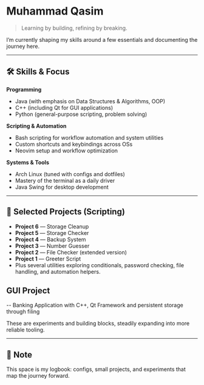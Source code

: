 # Muhammad Qasim

> Learning by building, refining by breaking.  

I’m currently shaping my skills around a few essentials and documenting the journey here.

---

## 🛠️ Skills & Focus

**Programming**  
- Java (with emphasis on Data Structures & Algorithms, OOP)  
- C++ (including Qt for GUI applications)  
- Python (general-purpose scripting, problem solving)  

**Scripting & Automation**  
- Bash scripting for workflow automation and system utilities  
- Custom shortcuts and keybindings across OSs  
- Neovim setup and workflow optimization  

**Systems & Tools**  
- Arch Linux (tuned with configs and dotfiles)  
- Mastery of the terminal as a daily driver  
- Java Swing for desktop development  

---

## 📂 Selected Projects (Scripting)

- **Project 6** — Storage Cleanup  
- **Project 5** — Storage Checker  
- **Project 4** — Backup System  
- **Project 3** — Number Guesser  
- **Project 2** — File Checker (extended version)  
- **Project 1** — Greeter Script  
- Plus several utilities exploring conditionals, password checking, file handling, and automation helpers.

## GUI Project
-- Banking Application with C++, Qt Framework and persistent storage through filing


These are experiments and building blocks, steadily expanding into more reliable tooling.  

---

## 📌 Note
This space is my logbook: configs, small projects, and experiments that map the journey forward.  
